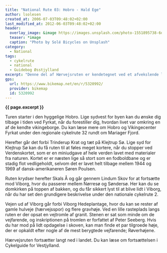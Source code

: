 ```yaml
---
title: "National Rute 03: Hobro - Hald Ege"
author: lsolesen
created_at: 2006-07-03T09:48:02+02:00
last_modified_at: 2012-06-03T09:48:02+02:00
header:
  overlay_image: &image https://images.unsplash.com/photo-1551895738-6d0216165381?ixlib=rb-1.2.1&auto=format&fit=crop&w=1650&q=80
  teaser: *image
  caption: "Photo by Solé Bicycles on Unsplash"
category:
  - National
tags:
  - cykelrute
  - national
  - Guidebog Øsstjylland
excerpt: "Denne del af Hærvejsruten er kendetegnet ved et afvekslende landskab gennem ådale, hede- og plantageområder. Hærvejen er en af de historisk meget interessante cykelruter, og ruten var en vigtig transportvej lang tid før, at cyklen blev opfundet."
gps:
  url: https://www.bikemap.net/en/r/5320992/
  provider: bikemap
  id: 5320992
---
```


**{{ page.excerpt }}**

Turen starter i den hyggelige Hobro. Lige sydvest for byen kan du ønske dig tilbage i tiden ved Fyrkat, når du forestiller dig, hvordan livet var omkring en af de kendte vikingeborge. Du kan læse mere om Hobro og Vikingecenter Fyrkat under den regionale cykelrute 32 rundt om Mariager Fjord.
 
Herefter går det forbi Trinderup Krat og tæt på Klejtrup Sø. Lige syd for Klejtrup Sø kan du få ruten til at føles meget kortere, når du stopper ved Verdenskortet, som er en miniudgave af hele verden lavet med materialer fra naturen. Kortet er er næsten lige så stort som en fodboldbane og er stadig flot vedligeholdt, selvom det er lavet helt tilbage mellem 1944 og 1969 af dansk-amerikaneren Søren Poulsen.
 
Ruten krydser herefter Skals Å og går gennem Lindum Skov for at fortsætte mod Viborg, hvor du passerer mellem Nørresø og Søndersø. Her kan du se domkirken på toppen af bakken, og du får sikkert lyst til at blive lidt i Viborg, når du har set den grundigere beskrivelse under den nationale cykelrute 2.
 
Vejen ud af Viborg går forbi Viborg Hedeplantage, hvor du kan se rester af gamle hulveje (hærvejsspor) og flere gravhøje. Ved en lille rasteplads langs ruten er der opsat en vejtromle af granit. Stenen er sat som minde om de vejfarende, og inskriptionen på tromlen er forfattet af Peter Seeberg. Hvis du har mod på lidt opdagelse i skoven, kan man finde et par tilgroede høje, der er opkaldt efter nogle af de mest berygtede vejfarende; Røverhøjene.

Hærvejsruten fortsætter langt ned i landet. Du kan læse om fortsættelsen i Cykelguide for Vestjylland.

